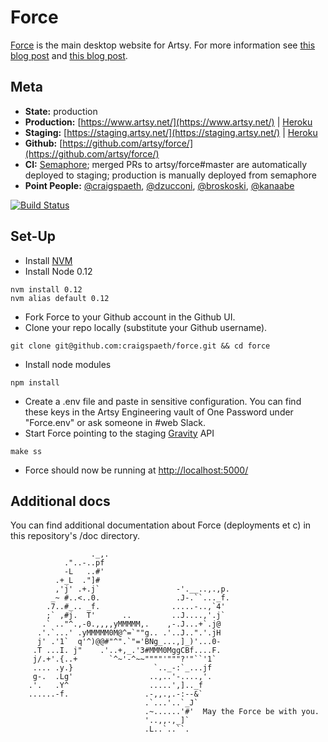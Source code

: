 Force
===

[Force](https://github.com/artsy/force) is the main desktop website for Artsy. For more information see [this blog post](http://artsy.github.io/blog/2014/09/05/we-open-sourced-our-isomorphic-javascript-website/) and [this blog post](http://artsy.github.io/blog/2013/11/30/rendering-on-the-server-and-client-in-node-dot-js/).

Meta
---

* __State:__ production
* __Production:__ [https://www.artsy.net/](https://www.artsy.net/) | [Heroku](https://dashboard.heroku.com/apps/force-production/resources)
* __Staging:__ [https://staging.artsy.net/](https://staging.artsy.net/) | [Heroku](https://dashboard.heroku.com/apps/force-staging/resources)
* __Github:__ [https://github.com/artsy/force/](https://github.com/artsy/force/)
* __CI:__ [Semaphore](https://semaphoreapp.com/artsy/force/); merged PRs to artsy/force#master are automatically deployed to staging; production is manually deployed from semaphore
* __Point People:__ [@craigspaeth](https://github.com/craigspaeth), [@dzucconi](https://github.com/dzucconi), [@broskoski](https://github.com/broskoski), [@kanaabe](https://github.com/kanaabe)

[![Build Status](https://semaphoreci.com/api/v1/projects/260f0d9d-ddb4-4cc5-b54e-619b98fd9d81/382381/badge.svg)](https://semaphoreci.com/artsy/force--2)

Set-Up
---

- Install [NVM](https://github.com/creationix/nvm)
- Install Node 0.12
```
nvm install 0.12
nvm alias default 0.12
```
- Fork Force to your Github account in the Github UI.
- Clone your repo locally (substitute your Github username).
```
git clone git@github.com:craigspaeth/force.git && cd force
```
- Install node modules
```
npm install
```
- Create a .env file and paste in sensitive configuration. You can find these keys in the Artsy Engineering vault of One Password under "Force.env" or ask someone in #web Slack.
- Start Force pointing to the staging [Gravity](https://github.com/artsy/gravity) API
```
make ss
```
- Force should now be running at [http://localhost:5000/](http://localhost:5000/)

Additional docs
---

You can find additional documentation about Force (deployments et c) in this repository's /doc directory.

````
                  ._,.
            ."..-..pf
            -L   ..#'
          .+_L  ."]#
          ,'j' .+.j`                 -'.__..,.,p.
         _~ #..<..0.                 .J-.``..._f.
        .7..#_.. _f.                .....-..,`4'
        ;` ,#j.  T'      ..         ..J....,'.j`
       .` .."^.,-0.,,,,yMMMMM,.    ,-.J...+`.j@
      .'.`...' .yMMMMM0M@^=`""g.. .'..J..".'.jH
      j' .'1`  q'^)@@#"^".`"='BNg_...,]_)'...0-
     .T ...I. j"    .'..+,_.'3#MMM0MggCBf....F.
     j/.+'.{..+       `^~'-^~~""""'"""?'"``'1`
     .... .y.}                  `.._-:`_...jf
     g-.  .Lg'                 ..,..'-....,'.
    .'.   .Y^                  .....',].._f
    ......-f.                 .-,,.,.-:--&`
                              .`...'..`_J`
                              .~......'#'  May the Force be with you.
                              '..,,.,_]`
                              .L..`..``.
````
